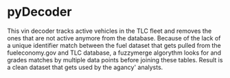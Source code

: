 # pyDecoder
This vin decoder tracks active vehicles in the TLC fleet and removes the ones that are not active anymore from the database. Because of the lack of a unique identifier match between the fuel dataset that gets pulled from the fueleconomy.gov and TLC database, a fuzzymerge algorythm looks for and grades matches by multiple data points before joining these tables. Result is a clean dataset that gets used by the agancy' analysts. 
